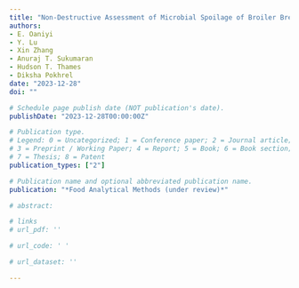 ```yaml
---
title: "Non-Destructive Assessment of Microbial Spoilage of Broiler Breast Meat Using Structured Illumination Reflectance Imaging with Machine Learning"
authors: 
- E. Oaniyi
- Y. Lu
- Xin Zhang
- Anuraj T. Sukumaran
- Hudson T. Thames
- Diksha Pokhrel
date: "2023-12-28"
doi: ""

# Schedule page publish date (NOT publication's date).
publishDate: "2023-12-28T00:00:00Z"

# Publication type.
# Legend: 0 = Uncategorized; 1 = Conference paper; 2 = Journal article;
# 3 = Preprint / Working Paper; 4 = Report; 5 = Book; 6 = Book section;
# 7 = Thesis; 8 = Patent
publication_types: ["2"]

# Publication name and optional abbreviated publication name.
publication: "*Food Analytical Methods (under review)*"

# abstract: 

# links
# url_pdf: ''

# url_code: ' '

# url_dataset: ''

---
```

